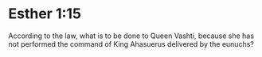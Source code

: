 # Esther 1:15

According to the law, what is to be done to Queen Vashti, because she has not performed the command of King Ahasuerus delivered by the eunuchs?

